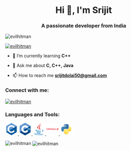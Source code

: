 <h1 align="center">Hi 👋, I'm Srijit</h1>
<h3 align="center">A passionate developer from India</h3>

<p align="left"> <img src="https://komarev.com/ghpvc/?username=evilhitman&label=Profile%20views&color=0e75b6&style=flat" alt="evilhitman" /> </p>

<p align="left"> <a href="https://github.com/ryo-ma/github-profile-trophy"><img src="https://github-profile-trophy.vercel.app/?username=evilhitman" alt="evilhitman" /></a> </p>

- 🌱 I’m currently learning **C++**

- 💬 Ask me about **C, C++, Java**

- 📫 How to reach me **srijitdolai50@gmail.com**

<h3 align="left">Connect with me:</h3>
<p align="left">
<a href="https://www.leetcode.com/evilhitman" target="blank"><img align="center" src="https://raw.githubusercontent.com/rahuldkjain/github-profile-readme-generator/master/src/images/icons/Social/leet-code.svg" alt="evilhitman" height="30" width="40" /></a>
</p>

<h3 align="left">Languages and Tools:</h3>
<p align="left"> <a href="https://www.cprogramming.com/" target="_blank" rel="noreferrer"> <img src="https://raw.githubusercontent.com/devicons/devicon/master/icons/c/c-original.svg" alt="c" width="40" height="40"/> </a> <a href="https://www.w3schools.com/cpp/" target="_blank" rel="noreferrer"> <img src="https://raw.githubusercontent.com/devicons/devicon/master/icons/cplusplus/cplusplus-original.svg" alt="cplusplus" width="40" height="40"/> </a> <a href="https://www.java.com" target="_blank" rel="noreferrer"> <img src="https://raw.githubusercontent.com/devicons/devicon/master/icons/java/java-original.svg" alt="java" width="40" height="40"/> </a> <a href="https://www.oracle.com/" target="_blank" rel="noreferrer"> <img src="https://raw.githubusercontent.com/devicons/devicon/master/icons/oracle/oracle-original.svg" alt="oracle" width="40" height="40"/> </a> <a href="https://www.python.org" target="_blank" rel="noreferrer"> <img src="https://raw.githubusercontent.com/devicons/devicon/master/icons/python/python-original.svg" alt="python" width="40" height="40"/> </a> </p>

<p><img align="left" src="https://github-readme-stats.vercel.app/api/top-langs?username=evilhitman&show_icons=true&locale=en&layout=compact" alt="evilhitman" /></p>

<p>&nbsp;<img align="center" src="https://github-readme-stats.vercel.app/api?username=evilhitman&show_icons=true&locale=en" alt="evilhitman" /></p>
